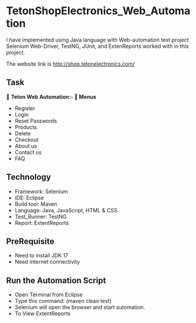 
<h1 align="left">TetonShopElectronics_Web_Automation</h1>
  
I have implemented using Java language with Web-automation test project Selenium Web-Driver, TestNG, JUnit, and ExtenReports worked with in this project.

The website link is http://shop.tetonelectronics.com/

<h2 align="left">Task</h2>

🔭 **Teton Web Automation:- 🌱 Menus**

- Register
- Login
- Reset Passwords
- Products
- Delete
- Checkout
- About us
- Contact us
- FAQ

<h2 align="left">Technology</h2>
  
- Framework: Selenium
- IDE: Eclipse
- Build tool: Maven
- Language: Java, JavaScript, HTML & CSS
- Test_Runner: TestNG
- Report: ExtentReports
  
<h2 align="left">PreRequisite</h2>
  
- Need to install JDK 17
- Need internet connectivity
  
<h2 align="left">Run the Automation Script</h2>
  
- Open Terminal from Eclipse
- Type this command: (maven clean test)
- Selenium will open the browser and start automation.
- To View ExtentReports

